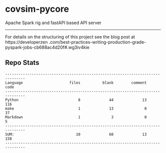 # covsim-pycore

Apache Spark rig and fastAPI based API server

____________________________________

For details on the structuring of this project see the blog post at https://developerzen
.com/best-practices-writing-production-grade-pyspark-jobs-cb688ac4d20f#.wg3iv4kie


## Repo Stats
```
-------------------------------------------------------------------------------
Language                     files          blank        comment           code
-------------------------------------------------------------------------------
Python                           8             44             13            116
make                             1             13              0             37
Markdown                         1              3              0              5
-------------------------------------------------------------------------------
SUM:                            10             60             13            158
-------------------------------------------------------------------------------
```
